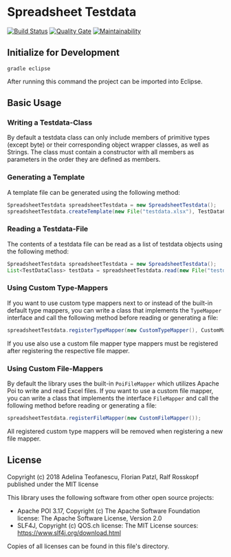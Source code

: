 # Spreadsheet Testdata
[![Build Status](https://travis-ci.org/flpa/swf.svg?branch=master)](https://travis-ci.org/flpa/swf)
[![Quality Gate](https://sonarcloud.io/api/project_badges/measure?project=at.technikum.mse.swf%3ASpreadsheetTestdata&metric=alert_status)](https://sonarcloud.io/dashboard?id=at.technikum.mse.swf%3ASpreadsheetTestdata) [![Maintainability](https://sonarcloud.io/api/project_badges/measure?project=at.technikum.mse.swf%3ASpreadsheetTestdata&metric=sqale_rating)](https://sonarcloud.io/dashboard?id=at.technikum.mse.swf%3ASpreadsheetTestdata)  

## Initialize for Development
 
`gradle eclipse`

After running this command the project can be imported into Eclipse.

## Basic Usage
### Writing a Testdata-Class
By default a testdata class can only include members of primitive types (except byte) or their corresponding object wrapper classes, as well as Strings. 
The class must contain a constructor with all members as parameters in the order they are defined as members.

### Generating a Template
A template file can be generated using the following method:
```java
SpreadsheetTestdata spreadsheetTestdata = new SpreadsheetTestdata();
spreadsheetTestdata.createTemplate(new File("testdata.xlsx"), TestDataClass.class);
```

### Reading a Testdata-File
The contents of a testdata file can be read as a list of testdata objects using the following method:
```java
SpreadsheetTestdata spreadsheetTestdata = new SpreadsheetTestdata();
List<TestDataClass> testData = spreadsheetTestdata.read(new File("testdata.xlsx"), TestDataClass.class);
```

### Using Custom Type-Mappers
If you want to use custom type mappers next to or instead of the built-in default type mappers, you can write a class that implements the `TypeMapper` interface and call the following method before reading or generating a file:
```java
spreadsheetTestdata.registerTypeMapper(new CustomTypeMapper(), CustomMappedClass.class);
```
If you use also use a custom file mapper type mappers must be registered after registering the respective file mapper.

### Using Custom File-Mappers
By default the library uses the built-in `PoiFileMapper` which utilizes Apache Poi to write and read Excel files.
If you want to use a custom file mapper, you can write a class that implements the interface `FileMapper` and call the following method before reading or generating a file:
```java
spreadsheetTestdata.registerFileMapper(new CustomFileMapper());
```
All registered custom type mappers will be removed when registering a new file mapper. 

## License

Copyright (c) 2018 Adelina Teofanescu, Florian Patzl, Ralf Rosskopf
published under the MIT license

This library uses the following software from other open source projects:
- Apache POI 3.17, Copyright (c) The Apache Software Foundation  
  license: The Apache Software License, Version 2.0
- SLF4J, Copyright (c) QOS.ch
  license: The MIT License
  sources: https://www.slf4j.org/download.html

Copies of all licenses can be found in this file's directory.
